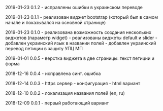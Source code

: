 2019-01-23 0.1.2
    - исправлены ошибки в украинском переводе

2019-01-23 0.1.1
    - реализован виджет bootstrap (который был в самом начале и показывался на основной странице)

2019-01-23 0.1.0
	- реализована возможность создания нескольких виджетов (параметр widget)
    - реализованы виджеты default и slider
    - добавлен украинский язык в названии полей
    - добавлен украинский перевод петиции в защиту УПЦ МП

2019-01-01 0.0.5 
    - верстка виджета в две страницы: текст петиции и форма

2018-12-16 0.0.4 
    - исправлена синт. ошибка

2018-12-14 0.0.3 
    - https сервер
    - конфигурация
    - html вариант

2018-12-10 0.0.2 - локализация названия полей (en, ru)

2018-12-09 0.0.1 - первый работающий вариант
